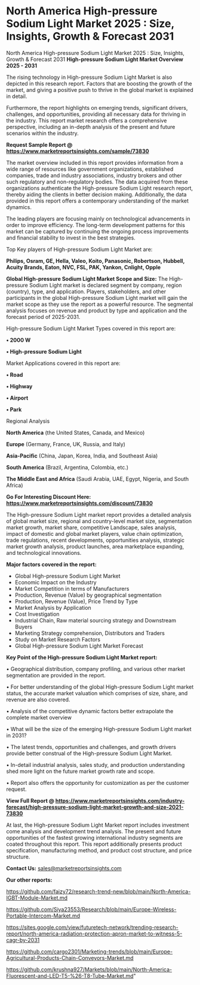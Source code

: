 # North America High-pressure Sodium Light Market 2025 : Size, Insights, Growth & Forecast 2031
North America High-pressure Sodium Light Market 2025 : Size, Insights, Growth & Forecast 2031
<Strong> High-pressure Sodium Light Market Overview 2025 - 2031</strong>

The rising technology in High-pressure Sodium Light Market is also depicted in this research report. Factors that are boosting the growth of the market, and giving a positive push to thrive in the global market is explained in detail.

Furthermore, the report highlights on emerging trends, significant drivers, challenges, and opportunities, providing all necessary data for thriving in the industry. This report market research offers a comprehensive perspective, including an in-depth analysis of the present and future scenarios within the industry.

<strong>Request Sample Report @ <a href=https://www.marketreportsinsights.com/sample/73830>https://www.marketreportsinsights.com/sample/73830</a></strong>

The market overview included in this report provides information from a wide range of resources like government organizations, established companies, trade and industry associations, industry brokers and other such regulatory and non-regulatory bodies. The data acquired from these organizations authenticate the High-pressure Sodium Light research report, thereby aiding the clients in better decision making. Additionally, the data provided in this report offers a contemporary understanding of the market dynamics.

The leading players are focusing mainly on technological advancements in order to improve efficiency. The long-term development patterns for this market can be captured by continuing the ongoing process improvements and financial stability to invest in the best strategies.

Top Key players of High-pressure Sodium Light Market are:

<strong>Philips, Osram, GE, Hella, Valeo, Koito, Panasonic, Robertson, Hubbell, Acuity Brands, Eaton, NVC, FSL, PAK, Yankon, Cnlight, Opple</strong>

<strong><b>Global High-pressure Sodium Light Market Scope and Size:</b></strong>
The High-pressure Sodium Light market is declared segment by company, region (country), type, and application. Players, stakeholders, and other participants in the global High-pressure Sodium Light market will gain the market scope as they use the report as a powerful resource. The segmental analysis focuses on revenue and product by type and application and the forecast period of 2025-2031.

High-pressure Sodium Light Market Types covered in this report are:

<strong>• 2000 W

• High-pressure Sodium Light</strong>

Market Applications covered in this report are:

<strong>• Road

• Highway

• Airport

• Park</strong> 

Regional Analysis

<strong>North America</strong> (the United States, Canada, and Mexico)

<strong>Europe</strong> (Germany, France, UK, Russia, and Italy)

<strong>Asia-Pacific</strong> (China, Japan, Korea, India, and Southeast Asia)

<strong>South America</strong> (Brazil, Argentina, Colombia, etc.)

<strong>The Middle East and Africa</strong> (Saudi Arabia, UAE, Egypt, Nigeria, and South Africa)

<strong>Go For Interesting Discount Here: <a href=https://www.marketreportsinsights.com/discount/73830>https://www.marketreportsinsights.com/discount/73830</a></strong>

The High-pressure Sodium Light market report provides a detailed analysis of global market size, regional and country-level market size, segmentation market growth, market share, competitive Landscape, sales analysis, impact of domestic and global market players, value chain optimization, trade regulations, recent developments, opportunities analysis, strategic market growth analysis, product launches, area marketplace expanding, and technological innovations.

<strong><b>Major factors covered in the report:</b></strong>
<ul>
  <li>Global High-pressure Sodium Light Market </li>
  <li>Economic Impact on the Industry</li>
  <li>Market Competition in terms of Manufacturers</li>
  <li>Production, Revenue (Value) by geographical segmentation</li>
  <li>Production, Revenue (Value), Price Trend by Type</li>
  <li>Market Analysis by Application</li>
  <li>Cost Investigation</li>
  <li>Industrial Chain, Raw material sourcing strategy and Downstream Buyers</li>
  <li>Marketing Strategy comprehension, Distributors and Traders</li>
  <li>Study on Market Research Factors</li>
  <li>Global High-pressure Sodium Light Market Forecast</li>
</ul>

<strong><b>Key Point of the High-pressure Sodium Light Market report:</b></strong>

• Geographical distribution, company profiling, and various other market segmentation are provided in the report.

• For better understanding of the global High-pressure Sodium Light market status, the accurate market valuation which comprises of size, share, and revenue are also covered.

• Analysis of the competitive dynamic factors better extrapolate the complete market overview

• What will be the size of the emerging High-pressure Sodium Light market in 2031?

• The latest trends, opportunities and challenges, and growth drivers provide better construal of the High-pressure Sodium Light Market.

• In-detail industrial analysis, sales study, and production understanding shed more light on the future market growth rate and scope.

• Report also offers the opportunity for customization as per the customer request.

<strong><b>View Full Report @ <a href=https://www.marketreportsinsights.com/industry-forecast/high-pressure-sodium-light-market-growth-and-size-2021-73830>https://www.marketreportsinsights.com/industry-forecast/high-pressure-sodium-light-market-growth-and-size-2021-73830</a></b></strong>


At last, the High-pressure Sodium Light Market report includes investment come analysis and development trend analysis. The present and future opportunities of the fastest growing international industry segments are coated throughout this report. This report additionally presents product specification, manufacturing method, and product cost structure, and price structure.

<strong>Contact Us:</strong>
sales@marketreportsinsights.com

<strong>Our other reports:</strong>

<a href=https://github.com/faizy72/research-trend-new/blob/main/North-America-IGBT-Module-Market.md>https://github.com/faizy72/research-trend-new/blob/main/North-America-IGBT-Module-Market.md</a>

<a href=https://github.com/Siya23553/Research/blob/main/Europe-Wireless-Portable-Intercom-Market.md>https://github.com/Siya23553/Research/blob/main/Europe-Wireless-Portable-Intercom-Market.md</a>

<a href=https://sites.google.com/view/futuretech-network/trending-research-report/north-america-radiation-protection-apron-market-to-witness-5-cagr-by-2031>https://sites.google.com/view/futuretech-network/trending-research-report/north-america-radiation-protection-apron-market-to-witness-5-cagr-by-2031</a>

<a href=https://github.com/cargo2301/Marketing-trends/blob/main/Europe-Agricultural-Products-Chain-Conveyors-Market.md>https://github.com/cargo2301/Marketing-trends/blob/main/Europe-Agricultural-Products-Chain-Conveyors-Market.md</a>

<a href=https://github.com/krushna927/Markets/blob/main/North-America-Fluorescent-and-LED-T5-%26-T8-Tube-Market.md>https://github.com/krushna927/Markets/blob/main/North-America-Fluorescent-and-LED-T5-%26-T8-Tube-Market.md</a>"
